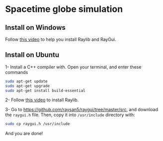 # Spacetime globe simulation

## Install on Windows

Follow [this video](https://www.youtube.com/watch?v=c7FAQYImXMk) to help you install Raylib and RayGui.

## Install on Ubuntu

1- Install a C++ compiler with. Open your terminal, and enter these commands
```bash
sudo apt-get update
sudo apt-get upgrade
sudo apt-get install build-essential
```

2- Follow [this video](https://www.youtube.com/watch?v=UExZAEG4CF4) to install Raylib.

3- Go to https://github.com/raysan5/raygui/tree/master/src, and download the `raygui.h` file. Then, copy it into `/usr/include` directory with:
```bash
sudo cp raygui.h /usr/include
```

And you are done!



